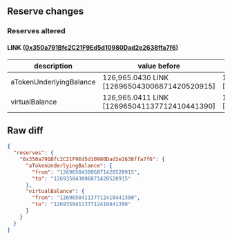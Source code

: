 ## Reserve changes

### Reserves altered

#### LINK ([0x350a791Bfc2C21F9Ed5d10980Dad2e2638ffa7f6](https://optimistic.etherscan.io/address/0x350a791Bfc2C21F9Ed5d10980Dad2e2638ffa7f6))

| description | value before | value after |
| --- | --- | --- |
| aTokenUnderlyingBalance | 126,965.0430 LINK [126965043006871420520915] | 126,935.0430 LINK [126935043006871420520915] |
| virtualBalance | 126,965.0411 LINK [126965041137712410441390] | 126,935.0411 LINK [126935041137712410441390] |


## Raw diff

```json
{
  "reserves": {
    "0x350a791Bfc2C21F9Ed5d10980Dad2e2638ffa7f6": {
      "aTokenUnderlyingBalance": {
        "from": "126965043006871420520915",
        "to": "126935043006871420520915"
      },
      "virtualBalance": {
        "from": "126965041137712410441390",
        "to": "126935041137712410441390"
      }
    }
  }
}
```